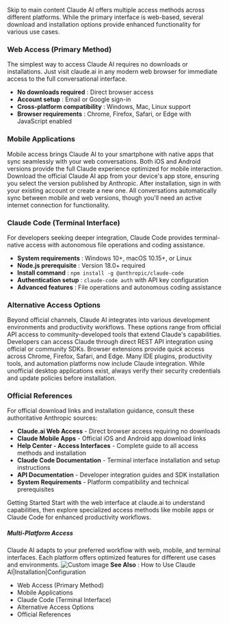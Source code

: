 Skip to main content
Claude AI offers multiple access methods across different platforms. While the primary interface is web-based, several download and installation options provide enhanced functionality for various use cases.
### Web Access (Primary Method)​
The simplest way to access Claude AI requires no downloads or installations. Just visit claude.ai in any modern web browser for immediate access to the full conversational interface.
  * **No downloads required** : Direct browser access
  * **Account setup** : Email or Google sign-in
  * **Cross-platform compatibility** : Windows, Mac, Linux support
  * **Browser requirements** : Chrome, Firefox, Safari, or Edge with JavaScript enabled


### Mobile Applications​
Mobile access brings Claude AI to your smartphone with native apps that sync seamlessly with your web conversations. Both iOS and Android versions provide the full Claude experience optimized for mobile interaction.
Download the official Claude AI app from your device's app store, ensuring you select the version published by Anthropic. After installation, sign in with your existing account or create a new one. All conversations automatically sync between mobile and web versions, though you'll need an active internet connection for functionality.
### Claude Code (Terminal Interface)​
For developers seeking deeper integration, Claude Code provides terminal-native access with autonomous file operations and coding assistance.
  * **System requirements** : Windows 10+, macOS 10.15+, or Linux
  * **Node.js prerequisite** : Version 18.0+ required
  * **Install command** : `npm install -g @anthropic/claude-code`
  * **Authentication setup** : `claude-code auth` with API key configuration
  * **Advanced features** : File operations and autonomous coding assistance


### Alternative Access Options​
Beyond official channels, Claude AI integrates into various development environments and productivity workflows. These options range from official API access to community-developed tools that extend Claude's capabilities.
Developers can access Claude through direct REST API integration using official or community SDKs. Browser extensions provide quick access across Chrome, Firefox, Safari, and Edge. Many IDE plugins, productivity tools, and automation platforms now include Claude integration. While unofficial desktop applications exist, always verify their security credentials and update policies before installation.
### Official References​
For official download links and installation guidance, consult these authoritative Anthropic sources:
  * **Claude.ai Web Access** - Direct browser access requiring no downloads
  * **Claude Mobile Apps** - Official iOS and Android app download links
  * **Help Center - Access Interfaces** - Complete guide to all access methods and installation
  * **Claude Code Documentation** - Terminal interface installation and setup instructions
  * **API Documentation** - Developer integration guides and SDK installation
  * **System Requirements** - Platform compatibility and technical prerequisites


Getting Started
Start with the web interface at claude.ai to understand capabilities, then explore specialized access methods like mobile apps or Claude Code for enhanced productivity workflows.
##### Multi-Platform Access
Claude AI adapts to your preferred workflow with web, mobile, and terminal interfaces. Each platform offers optimized features for different use cases and environments.
![Custom image](https://www.claudelog.com/img/discovery/011_calm.png)
**See Also** : How to Use Claude AI|Installation|Configuration
  * Web Access (Primary Method)
  * Mobile Applications
  * Claude Code (Terminal Interface)
  * Alternative Access Options
  * Official References


